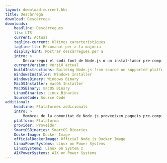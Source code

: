 ```yaml
---
layout: download-current.hbs
title: Descàrrega
download: Descàrrega
downloads:
    headline: Descàrregues
    lts: LTS
    current: Actual
    tagline-current: Últimes característiques
    tagline-lts: Recomanat per a la majoria
    display-hint: Mostrar descàrregues per a
    intro: >
        Descarregui el codi font de Node.js o un instal·lador pre-compilat per a la seva plataforma, i comenci a desenvolupar avui.
    currentVersion: Versió actual
    buildInstructions: Building Node.js from source on supported platforms
    WindowsInstaller: Windows Installer
    WindowsBinary: Windows Binary
    MacOSInstaller: macOS Installer
    MacOSBinary: macOS Binary
    LinuxBinaries: Linux Binaries
    SourceCode: Source Code
additional:
    headline: Plataformes addicionals
    intro: >
        Membres de la comunitat de Node.js proveeixen paquets pre-compilats de forma no oficial per a plataformes addicionals no suportades per l'equip central de Node.js que poden no estar al mateix nivell de les versions actuals oficials de Node.js.
    platform: Plataforma
    provider: Proveïdor
    SmartOSBinaries: SmartOS Binaries
    DockerImage: Docker Image
    officialDockerImage: Official Node.js Docker Image
    LinuxPowerSystems: Linux on Power Systems
    LinuxSystemZ: Linux on System z
    AIXPowerSystems: AIX on Power Systems
---
```

